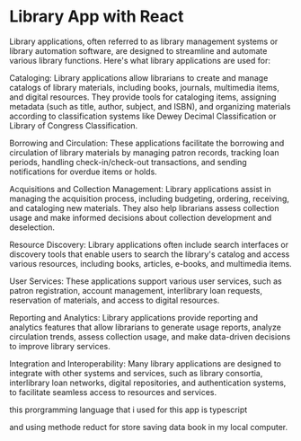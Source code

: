 # Library App with React

Library applications, often referred to as library management systems or library automation software, are designed to streamline and automate various library functions. Here's what library applications are used for:

Cataloging: Library applications allow librarians to create and manage catalogs of library materials, including books, journals, multimedia items, and digital resources. They provide tools for cataloging items, assigning metadata (such as title, author, subject, and ISBN), and organizing materials according to classification systems like Dewey Decimal Classification or Library of Congress Classification.

Borrowing and Circulation: These applications facilitate the borrowing and circulation of library materials by managing patron records, tracking loan periods, handling check-in/check-out transactions, and sending notifications for overdue items or holds.

Acquisitions and Collection Management: Library applications assist in managing the acquisition process, including budgeting, ordering, receiving, and cataloging new materials. They also help librarians assess collection usage and make informed decisions about collection development and deselection.

Resource Discovery: Library applications often include search interfaces or discovery tools that enable users to search the library's catalog and access various resources, including books, articles, e-books, and multimedia items.

User Services: These applications support various user services, such as patron registration, account management, interlibrary loan requests, reservation of materials, and access to digital resources.

Reporting and Analytics: Library applications provide reporting and analytics features that allow librarians to generate usage reports, analyze circulation trends, assess collection usage, and make data-driven decisions to improve library services.

Integration and Interoperability: Many library applications are designed to integrate with other systems and services, such as library consortia, interlibrary loan networks, digital repositories, and authentication systems, to facilitate seamless access to resources and services.

this prorgramming language that i used for this app is typescript

and using methode reduct for store saving data book in my local computer.
